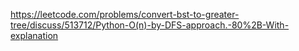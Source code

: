 https://leetcode.com/problems/convert-bst-to-greater-tree/discuss/513712/Python-O(n)-by-DFS-approach.-80%2B-With-explanation